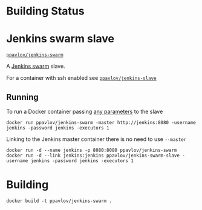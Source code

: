 # Building Status


# Jenkins swarm slave

[`ppavlov/jenkins-swarm`](https://hub.docker.com/r/ppavlov/jenkins-swarm/)

A [Jenkins swarm](https://wiki.jenkins-ci.org/display/JENKINS/Swarm+Plugin) slave.

For a container with ssh enabled see
[`ppavlov/jenkins-slave`](https://hub.docker.com/r/ppavlov/jenkins-slave/)

## Running

To run a Docker container passing [any parameters](https://wiki.jenkins-ci.org/display/JENKINS/Swarm+Plugin#SwarmPlugin-AvailableOptions) to the slave

    docker run ppavlov/jenkins-swarm -master http://jenkins:8080 -username jenkins -password jenkins -executors 1

Linking to the Jenkins master container there is no need to use `--master`

    docker run -d --name jenkins -p 8080:8080 ppavlov/jenkins-swarm
    docker run -d --link jenkins:jenkins ppavlov/jenkins-swarm-slave -username jenkins -password jenkins -executors 1


# Building

    docker build -t ppavlov/jenkins-swarm .
    
